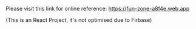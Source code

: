 Please visit this link for online reference: 
https://fun-zone-a8f4e.web.app

(This is an React Project, it's not optimised due to Firbase)

